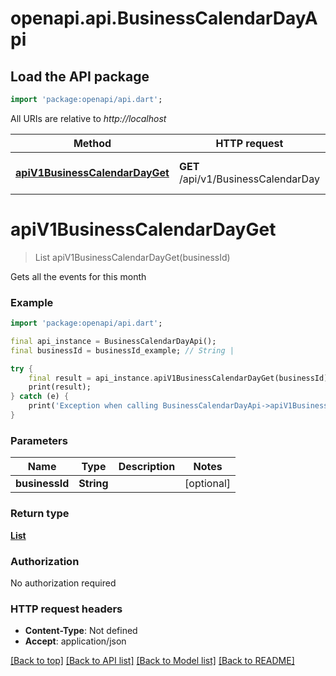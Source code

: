 # openapi.api.BusinessCalendarDayApi

## Load the API package
```dart
import 'package:openapi/api.dart';
```

All URIs are relative to *http://localhost*

Method | HTTP request | Description
------------- | ------------- | -------------
[**apiV1BusinessCalendarDayGet**](BusinessCalendarDayApi.md#apiv1businesscalendardayget) | **GET** /api/v1/BusinessCalendarDay | Gets all the events for this month


# **apiV1BusinessCalendarDayGet**
> List<BusinessCalendarDay> apiV1BusinessCalendarDayGet(businessId)

Gets all the events for this month

### Example
```dart
import 'package:openapi/api.dart';

final api_instance = BusinessCalendarDayApi();
final businessId = businessId_example; // String | 

try {
    final result = api_instance.apiV1BusinessCalendarDayGet(businessId);
    print(result);
} catch (e) {
    print('Exception when calling BusinessCalendarDayApi->apiV1BusinessCalendarDayGet: $e\n');
}
```

### Parameters

Name | Type | Description  | Notes
------------- | ------------- | ------------- | -------------
 **businessId** | **String**|  | [optional] 

### Return type

[**List<BusinessCalendarDay>**](BusinessCalendarDay.md)

### Authorization

No authorization required

### HTTP request headers

 - **Content-Type**: Not defined
 - **Accept**: application/json

[[Back to top]](#) [[Back to API list]](../README.md#documentation-for-api-endpoints) [[Back to Model list]](../README.md#documentation-for-models) [[Back to README]](../README.md)

